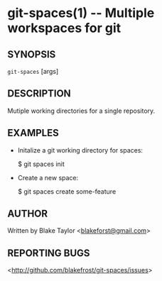 git-spaces(1) -- Multiple workspaces for git
=================================================

## SYNOPSIS

`git-spaces` <command> [args]

## DESCRIPTION

  Mutiple working directories for a single repository.

## EXAMPLES

  * Initalize a git working directory for spaces:

    $ git spaces init

  * Create a new space:

    $ git spaces create some-feature

## AUTHOR

Written by Blake Taylor &lt;<blakeforst@gmail.com>&gt;

## REPORTING BUGS

&lt;<http://github.com/blakefrost/git-spaces/issues>&gt;
